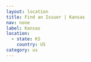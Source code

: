 ```yaml
---
layout: location
title: Find an Issuer | Kansas
nav: none
label: Kansas
location:
  - state: KS
    country: US
category: us
---
```

